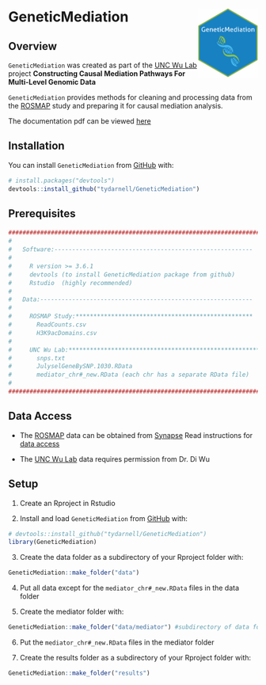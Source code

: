 # GeneticMediation <img src='man/figures/logo.png' align="right" height="139" />

## Overview

`GeneticMediation` was created as part of the [UNC Wu Lab](http://diwulab.web.unc.edu/) project **Constructing Causal Mediation Pathways For Multi-Level Genomic Data**

`GeneticMediation` provides methods for cleaning and processing data from the [ROSMAP](https://www.synapse.org/#!Synapse:syn3219045) study and preparing it for causal mediation analysis.

The documentation pdf can be viewed [here](https://tydarnell.github.io/GeneticMediation_1.1.0.pdf)

## Installation

You can install `GeneticMediation` from [GitHub](https://github.com/)
with:

``` r
# install.packages("devtools")
devtools::install_github("tydarnell/GeneticMediation")
```
## Prerequisites

``` r
####################################################################################
#   
#   Software:--------------------------------------------------------
#
#     R version >= 3.6.1
#     devtools (to install GeneticMediation package from github)
#     Rstudio  (highly recommended)
#
#   Data:------------------------------------------------------------
#
#     ROSMAP Study:**************************************************
#       ReadCounts.csv   
#       H3K9acDomains.csv 
#
#     UNC Wu Lab:********************************************************
#       snps.txt
#       JulyselGeneBySNP.1030.RData
#       mediator_chr#_new.RData (each chr has a separate RData file)
#
####################################################################################
```
## Data Access

* The [ROSMAP](https://www.synapse.org/#!Synapse:syn3219045) data can be obtained from [Synapse](https://www.synapse.org/#!Synapse:syn3219045)
Read instructions for [data access](https://adknowledgeportal.synapse.org/DataAccess/Instructions)

* The [UNC Wu Lab](http://diwulab.web.unc.edu/) data requires permission from Dr. Di Wu

## Setup

1)  Create an Rproject in Rstudio

2)  Install and load `GeneticMediation` from
    [GitHub](https://github.com/) with:

<!-- end list -->

``` r
# devtools::install_github("tydarnell/GeneticMediation")
library(GeneticMediation)
```

3)  Create the data folder as a subdirectory of your Rproject folder
    with:

<!-- end list -->

``` r
GeneticMediation::make_folder("data")
```

4)  Put all data except for the `mediator_chr#_new.RData` files in the
    data folder

5)  Create the mediator folder with:

<!-- end list -->

``` r
GeneticMediation::make_folder("data/mediator") #subdirectory of data folder
```

6)  Put the `mediator_chr#_new.RData` files in the mediator folder

7)  Create the results folder as a subdirectory of your Rproject folder
    with:

<!-- end list -->

``` r
GeneticMediation::make_folder("results") 
```

